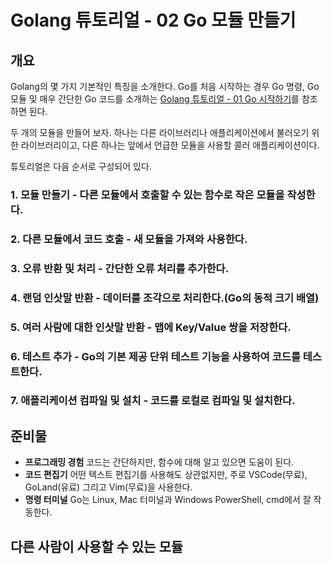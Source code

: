 # Golang 튜토리얼 - 02 Go 모듈 만들기

## 개요

Golang의 몇 가지 기본적인 특징을 소개한다. Go를 처음 시작하는 경우 Go 명령, Go 모듈 및 매우 간단한 Go 코드를 소개하는 [Golang 튜토리얼 - 01 Go 시작하기](https://wooiljeong.github.io/go/go-tutorial-01/)를 참조하면 된다.

두 개의 모듈을 만들어 보자. 하나는 다른 라이브러리나 애플리케이션에서 불러오기 위한 라이브러리이고, 다른 하나는 앞에서 언급한 모듈을 사용할 콜러 애플리케이션이다. 

튜토리얼은 다음 순서로 구성되어 있다.

### 1. 모듈 만들기 - 다른 모듈에서 호출할 수 있는 함수로 작은 모듈을 작성한다.
### 2. 다른 모듈에서 코드 호출 - 새 모듈을 가져와 사용한다.
### 3. 오류 반환 및 처리 - 간단한 오류 처리를 추가한다.
### 4. 랜덤 인삿말 반환 - 데이터를 조각으로 처리한다.(Go의 동적 크기 배열)
### 5. 여러 사람에 대한 인삿말 반환 - 맵에 Key/Value 쌍을 저장한다.
### 6. 테스트 추가 - Go의 기본 제공 단위 테스트 기능을 사용하여 코드를 테스트한다.
### 7. 애플리케이션 컴파일 및 설치 - 코드를 로컬로 컴파일 및 설치한다.


## 준비물

- **프로그래밍 경험** 코드는 간단하지만, 함수에 대해 알고 있으면 도움이 된다.
- **코드 편집기** 어떤 텍스트 편집기를 사용해도 상관없지만, 주로 VSCode(무료), GoLand(유료) 그리고 Vim(무료)을 사용한다.
- **명령 터미널** Go는 Linux, Mac 터미널과 Windows PowerShell, cmd에서 잘 작동한다.


## 다른 사람이 사용할 수 있는 모듈


